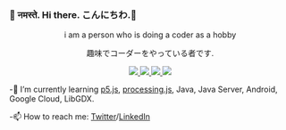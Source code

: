 ###  👋 नमस्ते. Hi there. こんにちわ.👋 

<p align="center" >i am a person who is doing a coder as a hobby</p>
<p align="center" >趣味でコーダーをやっている者です.  </p>

<!-- Hola. Bonjour. hallo. 您好. salve. Привет. 안녕하세요 -->
<!--
**ascyrax/ascyrax** is a ✨ _special_ ✨ repository because its `README.md` (this file) appears on your GitHub profile.

Here are some ideas to get you started:

- 🔭 I’m currently working on ...
-🌱 I’m currently learning
- 👯 I’m looking to collaborate on ...
- 🤔 I’m looking for help with ...
- 💬 Ask me about ...
- 📫 How to reach me:
- 😄 Pronouns: ...
- ⚡ Fun fact: ...
-->
<p align="center">
  <a href="https://twitter.com/ascyrax">
    <img src="https://img.shields.io/twitter/url?color=blue&label=twitter&logo=twitter&style=social&url=https%3A%2F%2Ftwitter.com%2Fascyrax" />
  </a>
  <a href="https://codeforces.com/profile/darklord."> 
    <img src="https://img.shields.io/twitter/url?color=blue&label=codeforces&logo=codeforces&logoColor=red&style=social&url=https%3A%2F%2Ftwitter.com%2Fascyrax" />
  </a>
  <a href="https://www.codechef.com/users/darklord99"> 
    <img src="https://img.shields.io/twitter/url?color=blue&label=codechef&logo=codechef&logoColor=green&style=social&url=https%3A%2F%2Ftwitter.com%2Fascyrax" />
  <a href="https://www.linkedin.com/in/ascyrax/"> 
    <img src="https://img.shields.io/twitter/url?color=blue&label=linkedIn&logo=linkedIN&logoColor=blue&style=social&url=https%3A%2F%2Ftwitter.com%2Fascyrax" />
  </a>
</p>


-🌱 I’m currently learning [p5.js](https://github.com/processing/p5.js), [processing.js](https://github.com/processing), Java, Java Server, Android, Google Cloud, LibGDX.

-📫 How to reach me: [Twitter](https://twitter.com/ascyrax)/[LinkedIn](https://www.linkedin.com/in/ascyrax/)



